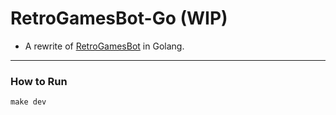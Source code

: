 # RetroGamesBot-Go (WIP)

- A rewrite of [RetroGamesBot](https://github.com/BertBR/RetroGamesBot) in Golang.

---
### How to Run
`make dev`